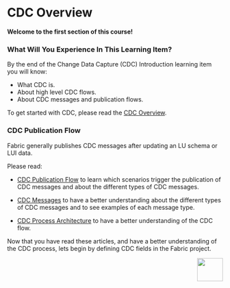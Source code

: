 # CDC Overview

**Welcome to the first section of this course!**

### What Will You Experience In This Learning Item?

By the end of the Change Data Capture (CDC) Introduction learning item you will know:

- What CDC is.
- About high level CDC flows.
- About CDC messages and publication flows.

To get started with CDC, please read the [CDC Overview](/articles/18_fabric_cdc/01_change_data_capture_overview.md).

### CDC Publication Flow

Fabric generally publishes CDC messages after updating an LU schema or LUI data.

Please read:

- [CDC Publication Flow](/articles/18_fabric_cdc/04_cdc_publication_flow.md) to learn which scenarios trigger the publication of CDC messages and about the different types of CDC messages.

- [CDC Messages](/articles/18_fabric_cdc/03_cdc_messages.md) to have a better understanding about the different types of CDC messages and to see examples of each message type.

- [CDC Process Architecture](/articles/18_fabric_cdc/02_cdc_process_architecture.md) to have a better understanding of the CDC flow.

Now that you have read these articles, and have a better understanding of the CDC process, lets begin by defining CDC fields in the Fabric project.

[<img align="right" width="60" height="54" src="/articles/images/Next.png">](04_cdc_implementation_and_configuration.md)
